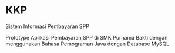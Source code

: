 # KKP
Sistem Informasi Pembayaran SPP 

Prototype Aplikasi Pembayaran SPP di SMK Purnama Bakti dengan menggunakan Bahasa Pemograman Java dengan Database MySQL
